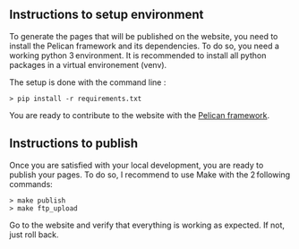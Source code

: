 ## Instructions to setup environment

To generate the pages that will be published on the website, you need to install the Pelican framework and its dependencies. To do so, you need a working python 3 environment. It is recommended to install all python packages in a virtual environement (venv).

The setup is done with the command line :

    > pip install -r requirements.txt

You are ready to contribute to the website with the [Pelican framework](https://docs.getpelican.com/en/latest/quickstart.html).

## Instructions to publish

Once you are satisfied with your local development, you are ready to publish your pages. To do so, I recommend to use Make with the 2 following commands:

    > make publish
    > make ftp_upload

Go to the website and verify that everything is working as expected. If not, just roll back.